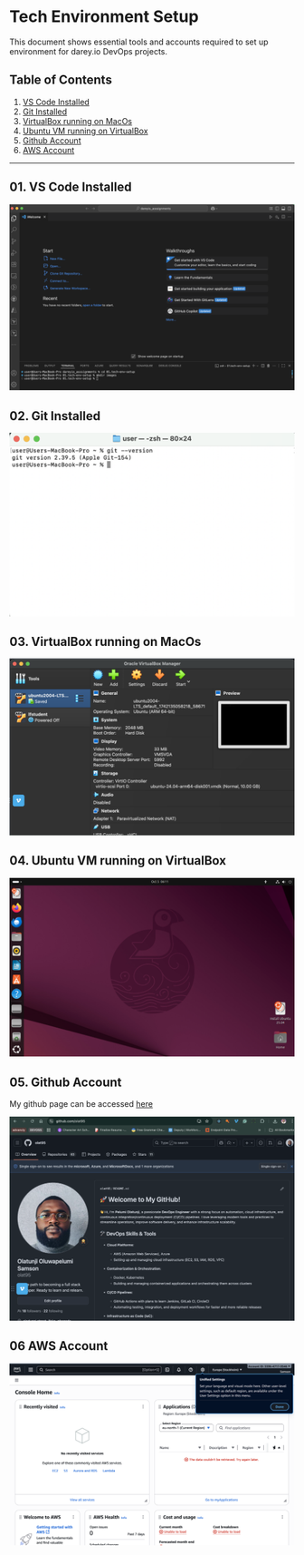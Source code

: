 # Tech Environment Setup

This document shows essential tools and accounts required to set up environment for darey.io DevOps projects.

## Table of Contents

1. [VS Code Installed](#01-vs-code-installed)
2. [Git Installed](#02-git-installed)
3. [VirtualBox running on MacOs](#03-virtualbox-running-on-macos)
4. [Ubuntu VM running on VirtualBox](#04-ubuntu-vm-running-on-virtualbox)
5. [Github Account](#05-github-account)
6. [AWS Account](#06-aws-account)

---

## 01. VS Code Installed

![VS Code](./images/vscode.png)

## 02. Git Installed

![Git](./images/git.png)

## 03. VirtualBox running on MacOs

![VirtualBox](./images/virtualbox.png)

## 04. Ubuntu VM running on VirtualBox

![Ubuntu](./images/ubuntu.png)

## 05. Github Account

My github page can be accessed [here](https://github.com/olat95)

![github](./images/github.png)

## 06 AWS Account

![aws](./images/aws.png)
